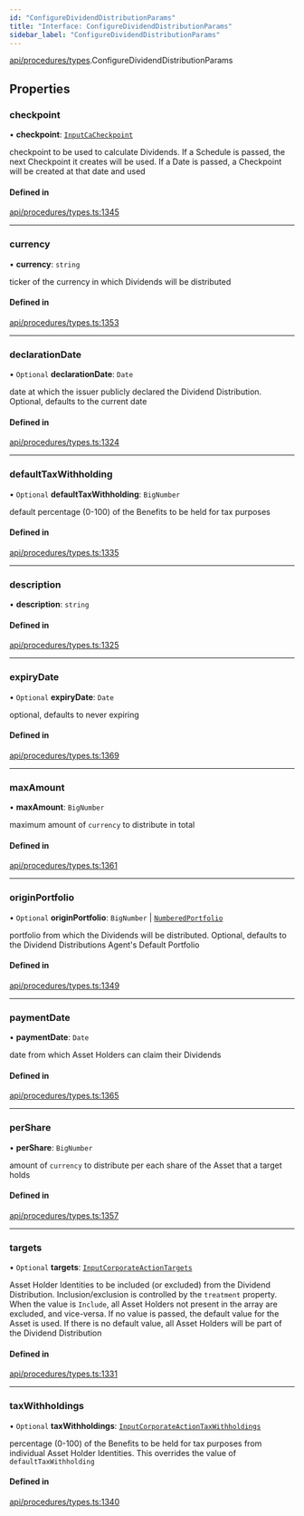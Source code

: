 ```yaml
---
id: "ConfigureDividendDistributionParams"
title: "Interface: ConfigureDividendDistributionParams"
sidebar_label: "ConfigureDividendDistributionParams"
---
```


[api/procedures/types](../../../../../modules/API/Procedures/Types/Types.md).ConfigureDividendDistributionParams

## Properties

### checkpoint

• **checkpoint**: [`InputCaCheckpoint`](../../../../../modules/API/Entities/Asset/Fungible/Checkpoints/Types/Types.md#inputcacheckpoint)

checkpoint to be used to calculate Dividends. If a Schedule is passed, the next Checkpoint it creates will be used.
  If a Date is passed, a Checkpoint will be created at that date and used

#### Defined in

[api/procedures/types.ts:1345](https://github.com/PolymeshAssociation/polymesh-sdk/blob/0dbd0ebd0/src/api/procedures/types.ts#L1345)

___

### currency

• **currency**: `string`

ticker of the currency in which Dividends will be distributed

#### Defined in

[api/procedures/types.ts:1353](https://github.com/PolymeshAssociation/polymesh-sdk/blob/0dbd0ebd0/src/api/procedures/types.ts#L1353)

___

### declarationDate

• `Optional` **declarationDate**: `Date`

date at which the issuer publicly declared the Dividend Distribution. Optional, defaults to the current date

#### Defined in

[api/procedures/types.ts:1324](https://github.com/PolymeshAssociation/polymesh-sdk/blob/0dbd0ebd0/src/api/procedures/types.ts#L1324)

___

### defaultTaxWithholding

• `Optional` **defaultTaxWithholding**: `BigNumber`

default percentage (0-100) of the Benefits to be held for tax purposes

#### Defined in

[api/procedures/types.ts:1335](https://github.com/PolymeshAssociation/polymesh-sdk/blob/0dbd0ebd0/src/api/procedures/types.ts#L1335)

___

### description

• **description**: `string`

#### Defined in

[api/procedures/types.ts:1325](https://github.com/PolymeshAssociation/polymesh-sdk/blob/0dbd0ebd0/src/api/procedures/types.ts#L1325)

___

### expiryDate

• `Optional` **expiryDate**: `Date`

optional, defaults to never expiring

#### Defined in

[api/procedures/types.ts:1369](https://github.com/PolymeshAssociation/polymesh-sdk/blob/0dbd0ebd0/src/api/procedures/types.ts#L1369)

___

### maxAmount

• **maxAmount**: `BigNumber`

maximum amount of `currency` to distribute in total

#### Defined in

[api/procedures/types.ts:1361](https://github.com/PolymeshAssociation/polymesh-sdk/blob/0dbd0ebd0/src/api/procedures/types.ts#L1361)

___

### originPortfolio

• `Optional` **originPortfolio**: `BigNumber` \| [`NumberedPortfolio`](../../../../../classes/API/Entities/NumberedPortfolio/NumberedPortfolio.md)

portfolio from which the Dividends will be distributed. Optional, defaults to the Dividend Distributions Agent's Default Portfolio

#### Defined in

[api/procedures/types.ts:1349](https://github.com/PolymeshAssociation/polymesh-sdk/blob/0dbd0ebd0/src/api/procedures/types.ts#L1349)

___

### paymentDate

• **paymentDate**: `Date`

date from which Asset Holders can claim their Dividends

#### Defined in

[api/procedures/types.ts:1365](https://github.com/PolymeshAssociation/polymesh-sdk/blob/0dbd0ebd0/src/api/procedures/types.ts#L1365)

___

### perShare

• **perShare**: `BigNumber`

amount of `currency` to distribute per each share of the Asset that a target holds

#### Defined in

[api/procedures/types.ts:1357](https://github.com/PolymeshAssociation/polymesh-sdk/blob/0dbd0ebd0/src/api/procedures/types.ts#L1357)

___

### targets

• `Optional` **targets**: [`InputCorporateActionTargets`](../../../../../modules/API/Procedures/Types/Types.md#inputcorporateactiontargets)

Asset Holder Identities to be included (or excluded) from the Dividend Distribution. Inclusion/exclusion is controlled by the `treatment`
  property. When the value is `Include`, all Asset Holders not present in the array are excluded, and vice-versa. If no value is passed,
  the default value for the Asset is used. If there is no default value, all Asset Holders will be part of the Dividend Distribution

#### Defined in

[api/procedures/types.ts:1331](https://github.com/PolymeshAssociation/polymesh-sdk/blob/0dbd0ebd0/src/api/procedures/types.ts#L1331)

___

### taxWithholdings

• `Optional` **taxWithholdings**: [`InputCorporateActionTaxWithholdings`](../../../../../modules/API/Procedures/Types/Types.md#inputcorporateactiontaxwithholdings)

percentage (0-100) of the Benefits to be held for tax purposes from individual Asset Holder Identities.
  This overrides the value of `defaultTaxWithholding`

#### Defined in

[api/procedures/types.ts:1340](https://github.com/PolymeshAssociation/polymesh-sdk/blob/0dbd0ebd0/src/api/procedures/types.ts#L1340)
